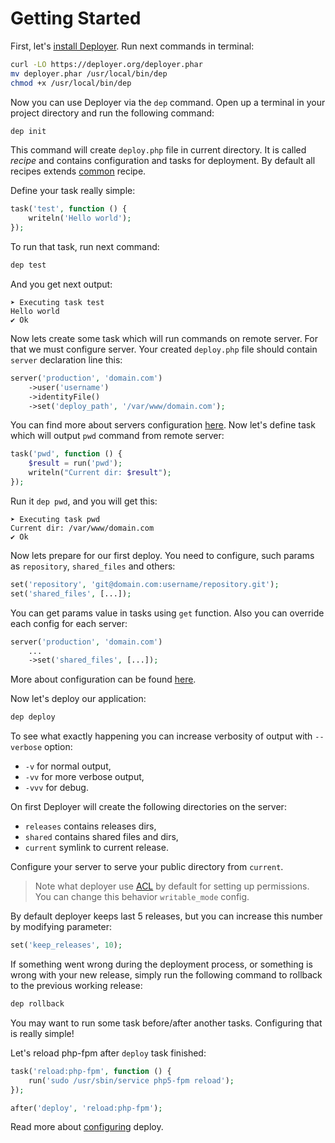 # Getting Started

First, let's [install Deployer](installation.md). Run next commands in terminal:

```sh
curl -LO https://deployer.org/deployer.phar
mv deployer.phar /usr/local/bin/dep
chmod +x /usr/local/bin/dep
```

Now you can use Deployer via the `dep` command. 
Open up a terminal in your project directory and run the following command:

```sh
dep init
```

This command will create `deploy.php` file in current directory. It is called *recipe* and contains configuration and tasks for deployment.
By default all recipes extends [common](https://github.com/deployphp/deployer/blob/master/recipe/common.php) recipe. 


Define your task really simple:
 
```php
task('test', function () {
    writeln('Hello world');
});
```

To run that task, run next command:

```sh
dep test
```

And you get next output:

```text
➤ Executing task test
Hello world
✔ Ok
```

Now lets create some task which will run commands on remote server. For that we must configure server. 
Your created `deploy.php` file should contain `server` declaration line this:
 
```php
server('production', 'domain.com')
    ->user('username')
    ->identityFile()
    ->set('deploy_path', '/var/www/domain.com');
```

You can find more about servers configuration [here](servers.md). Now let's define task which will output `pwd` command from remote server:
 
```php
task('pwd', function () {
    $result = run('pwd');
    writeln("Current dir: $result");
});
```

Run it `dep pwd`, and you will get this:

```text
➤ Executing task pwd
Current dir: /var/www/domain.com
✔ Ok
```

Now lets prepare for our first deploy. You need to configure, such params as `repository`, `shared_files` and others:
   
```php
set('repository', 'git@domain.com:username/repository.git');
set('shared_files', [...]);
```

You can get params value in tasks using `get` function. 
Also you can override each config for each server:

```php
server('production', 'domain.com')
    ...
    ->set('shared_files', [...]);
```

More about configuration can be found [here](configuration.md).


Now let's deploy our application:
 
```sh
dep deploy
```

To see what exactly happening you can increase verbosity of output with `--verbose` option: 

* `-v`  for normal output,
* `-vv`  for more verbose output,
* `-vvv`  for debug.
 
On first Deployer will create the following directories on the server:

* `releases`  contains releases dirs,
* `shared` contains shared files and dirs,
* `current` symlink to current release.

Configure your server to serve your public directory from `current`.

> Note what deployer use [ACL](https://en.wikipedia.org/wiki/Access_control_list) by default for setting up permissions.
> You can change this behavior `writable_mode` config.    

By default deployer keeps last 5 releases, but you can increase this number by modifying parameter:
 
```php
set('keep_releases', 10);
```

If something went wrong during the deployment process, or something is wrong with your new release, 
simply run the following command to rollback to the previous working release:

```sh
dep rollback
```

You may want to run some task before/after another tasks. Configuring that is really simple!

Let's reload php-fpm after `deploy` task finished:

```php
task('reload:php-fpm', function () {
    run('sudo /usr/sbin/service php5-fpm reload');
});

after('deploy', 'reload:php-fpm');
```

Read more about [configuring](configuration.md) deploy. 
